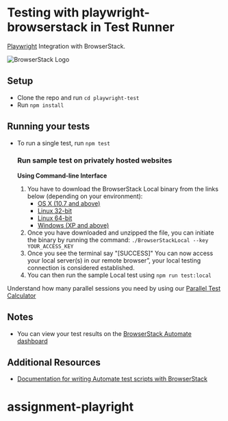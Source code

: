# Testing with playwright-browserstack in Test Runner

[Playwright](https://playwright.dev/) Integration with BrowserStack.

![BrowserStack Logo](https://d98b8t1nnulk5.cloudfront.net/production/images/layout/logo-header.png?1469004780)

## Setup

* Clone the repo and run `cd playwright-test`
* Run `npm install`

## Running your tests

- To run a single test, run `npm test`

  ### Run sample test on privately hosted websites

    **Using Command-line Interface**
    1. You have to download the BrowserStack Local binary from the links below (depending on your environment):
        * [OS X (10.7 and above)](https://www.browserstack.com/browserstack-local/BrowserStackLocal-darwin-x64.zip)
        * [Linux 32-bit](https://www.browserstack.com/browserstack-local/BrowserStackLocal-linux-ia32.zip)
        * [Linux 64-bit](https://www.browserstack.com/browserstack-local/BrowserStackLocal-linux-x64.zip)
        * [Windows (XP and above)](https://www.browserstack.com/browserstack-local/BrowserStackLocal-win32.zip)
    2. Once you have downloaded and unzipped the file, you can initiate the binary by running the command: `./BrowserStackLocal --key YOUR_ACCESS_KEY`
    3. Once you see the terminal say "[SUCCESS]" You can now access your local server(s) in our remote browser”, your local testing connection is considered established.
    4. You can then run the sample Local test using `npm run test:local`

Understand how many parallel sessions you need by using our [Parallel Test Calculator](https://www.browserstack.com/automate/parallel-calculator?ref=github)


## Notes
* You can view your test results on the [BrowserStack Automate dashboard](https://www.browserstack.com/automate)

## Additional Resources
* [Documentation for writing Automate test scripts with BrowserStack](https://www.browserstack.com/docs/automate/playwright)
# assignment-playright
